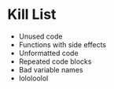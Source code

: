 Kill List
=========
* Unused code
* Functions with side effects
* Unformatted code
* Repeated code blocks
* Bad variable names
* lololoolol
